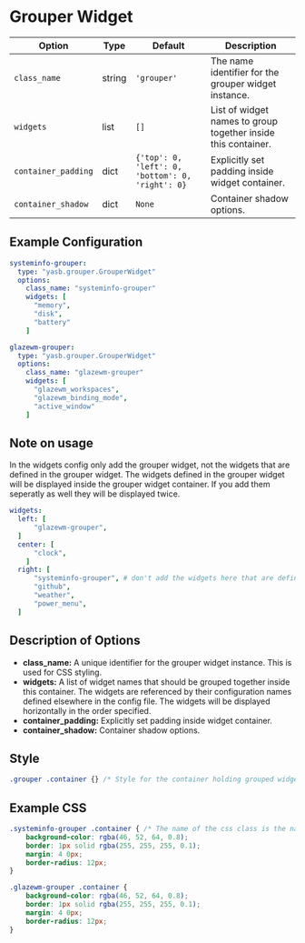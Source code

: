 # Grouper Widget

| Option              | Type    | Default                                                   | Description                                                           |
|---------------------|---------|-----------------------------------------------------------|-----------------------------------------------------------------------|
| `class_name`              | string  | `'grouper'`                                               | The name identifier for the grouper widget instance.                 |
| `widgets`           | list    | `[]`                                                      | List of widget names to group together inside this container.        |
| `container_padding` | dict    | `{'top': 0, 'left': 0, 'bottom': 0, 'right': 0}`        | Explicitly set padding inside widget container.                      |
| `container_shadow`  | dict    | `None`                                                    | Container shadow options.                                             |

## Example Configuration

```yaml
systeminfo-grouper:
  type: "yasb.grouper.GrouperWidget"
  options:
    class_name: "systeminfo-grouper"
    widgets: [
      "memory",
      "disk",
      "battery"
    ]

glazewm-grouper:
  type: "yasb.grouper.GrouperWidget"
  options:
    class_name: "glazewm-grouper"
    widgets: [
      "glazewm_workspaces",
      "glazewm_binding_mode",
      "active_window"
    ]
```

## Note on usage

In the widgets config only add the grouper widget, not the widgets that are defined in the grouper widget. The widgets defined in the grouper widget will be displayed inside the grouper widget container. If you add them seperatly as well they will be displayed twice.

```yaml
widgets:
  left: [
      "glazewm-grouper",
  ]
  center: [
      "clock",
    ]
  right: [
      "systeminfo-grouper", # don't add the widgets here that are defined in the grouper widget, example: "memory", "disk", "battery" don't need to be added here
      "github",
      "weather",
      "power_menu",
  ]
```

## Description of Options

- **class_name:** A unique identifier for the grouper widget instance. This is used for CSS styling.
- **widgets:** A list of widget names that should be grouped together inside this container. The widgets are referenced by their configuration names defined elsewhere in the config file. The widgets will be displayed horizontally in the order specified.
- **container_padding:** Explicitly set padding inside widget container.
- **container_shadow:** Container shadow options.

## Style

```css
.grouper .container {} /* Style for the container holding grouped widgets */
```

## Example CSS

```css
.systeminfo-grouper .container { /* The name of the css class is the name given in the config */
    background-color: rgba(46, 52, 64, 0.8);
    border: 1px solid rgba(255, 255, 255, 0.1);
    margin: 4 0px;
    border-radius: 12px;
}

.glazewm-grouper .container {
    background-color: rgba(46, 52, 64, 0.8);
    border: 1px solid rgba(255, 255, 255, 0.1);
    margin: 4 0px;
    border-radius: 12px;
}
```